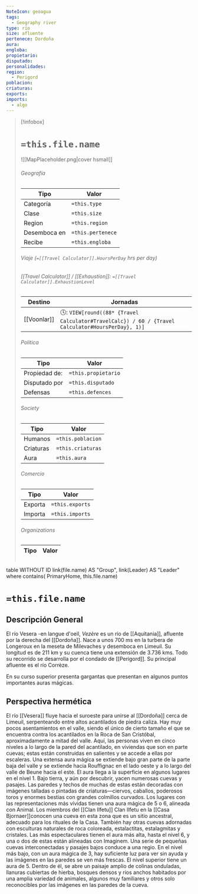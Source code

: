 ```yaml
---
NoteIcon: geoagua
tags:
  - Geography river
type: río
size: afluente
pertenece: Dordoña 
aura: 
engloba: 
propietario: 
disputado: 
personalidades: 
region:
  - Perigord  
poblacion: 
criaturas:
exports:
imports:
  - algo
---
```



> [!infobox]
> # `=this.file.name`
> ![[MapPlaceholder.png|cover hsmall]]
> ###### Geografía
> Tipo |  Valor |
> ---|---|
> Categoría | `=this.type` |
> Clase | `=this.size` |
> Region | `=this.region` |
> Desemboca en | `=this.pertenece` |
> Recibe | `=this.engloba`|
> ###### Viaje (`=[[Travel Calculator]].HoursPerDay` hrs per day)
> ###### [[Travel Calculator]]  / [[Exhaustion]]:  `=[[Travel Calculator]].ExhaustionLevel`
> Destino |  Jornadas  |
> ---|---|
> [[Voonlar]] | 🕓: `VIEW[round((88* {Travel Calculator#TravelCalc}) / 60 / {Travel Calculator#HoursPerDay}, 1)]`      |
> ###### Politica
> Tipo |  Valor |
> ---|---|
> Propiedad de: | `=this.propietario` |
> Disputado por | `=this.disputado` |
> Defensas | `=this.defences` |
> ###### Society
> Tipo |  Valor |
> ---|---|
> Humanos | `=this.poblacion` |
> Criaturas | `=this.criaturas` |
> Aura | `=this.aura`  |
> ###### Comercio
> Tipo |  Valor |
> ---|---|
> Exporta | `=this.exports` |
> Importa | `=this.imports` |
> ###### Organizations
> Tipo |  Valor |
> ---|---|
> ```dataview
table WITHOUT ID link(file.name) AS "Group", link(Leader) AS "Leader"
where contains( PrimaryHome, this.file.name)


# `=this.file.name`
## Descripción General

El río Vesera -en langue d'oeil, *Vezère* es un río de [[Aquitania]], afluente por la derecha del [[Dordoña]].  Nace a unos 700 ms en la turbera de Longeroux en la meseta de Milevaches y desemboca en Limeuil. Su longitud es de 211 km y su cuenca tiene una extensión de 3.736 kms.  Todo su recorrido se desarrolla por el condado de [[Perigord]].  Su principal afluente es el río Corrèze. 

En su curso superior presenta gargantas que presentan en algunos puntos importantes auras mágicas.  

## Perspectiva hermética 
El río [[Vesera]] fluye hacia el suroeste para unirse al [[Dordoña]] cerca de Limeuil, serpenteando entre altos acantilados de piedra caliza. Hay muy pocos asentamientos en el valle, siendo el único de cierto tamaño el que se encuentra contra los acantilados en la Roca de San Cristóbal, aproximadamente a mitad del valle. Aquí, las personas viven en cinco niveles a lo largo de la pared del acantilado, en viviendas que son en parte cuevas; estas están construidas en salientes y se accede a ellas por escaleras. Una extensa aura mágica se extiende bajo gran parte de la parte baja del valle y se extiende hacia Rouffignac en el lado oeste y a lo largo del valle de Beune hacia el este. El aura llega a la superficie en algunos lugares en el nivel 1. Bajo tierra, y aún por descubrir, yacen numerosas cuevas y pasajes. Las paredes y techos de muchas de estas están decoradas con imágenes talladas o pintadas de criaturas—ciervos, caballos, poderosos toros y enormes bestias con grandes colmillos curvados. Los lugares con las representaciones más vívidas tienen una aura mágica de 5 o 6, alineada con Animal. Los miembros del [[Clan Ilfetu]] Clan Ilfetu en la [[Casa Bjornaer]]conocen una cueva en esta zona que es un sitio ancestral, adecuado para los rituales de la Casa. También hay otras cuevas adornadas con esculturas naturales de roca coloreada, estalactitas, estalagmitas y cristales. Las más espectaculares tienen el aura más alta, hasta el nivel 6, y una o dos de estas están alineadas con Imaginem. Una serie de pequeñas cuevas interconectadas y pasajes bajos conduce a una regio. En el nivel más bajo, con un aura mágica de 3, hay suficiente luz para ver sin ayuda y las imágenes en las paredes se ven más frescas. El nivel superior tiene un aura de 5. Dentro de él, se abre un paisaje amplio de colinas onduladas, llanuras cubiertas de hierba, bosques densos y ríos anchos habitados por una amplia variedad de animales, algunos muy familiares y otros solo reconocibles por las imágenes en las paredes de la cueva. 


